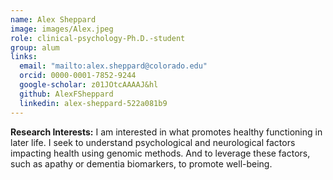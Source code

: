 ```yaml
---
name: Alex Sheppard
image: images/Alex.jpeg
role: clinical-psychology-Ph.D.-student
group: alum
links:
  email: "mailto:alex.sheppard@colorado.edu"
  orcid: 0000-0001-7852-9244
  google-scholar: z01JOtcAAAAJ&hl
  github: AlexFSheppard
  linkedin: alex-sheppard-522a081b9
---
```


**Research Interests:**
I am interested in what promotes healthy functioning in later life. I seek to understand psychological and neurological factors impacting health using genomic methods. And to leverage these factors, such as apathy or dementia biomarkers, to promote well-being.
